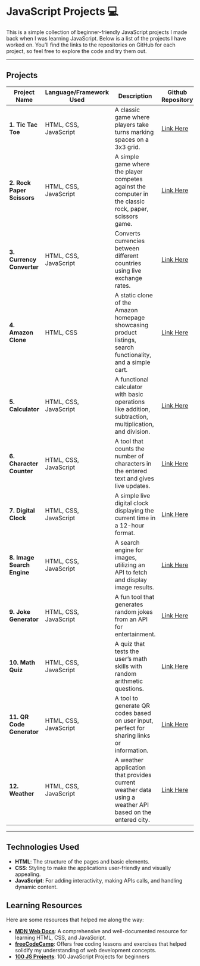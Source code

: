 # JavaScript Projects 💻

This is a simple collection of beginner-friendly JavaScript projects I made back when I was learning JavaScript. 
Below is a list of the projects I have worked on. You’ll find the links to the repositories on GitHub for each project, so feel free to explore the code and try them out.

---

## Projects

| Project Name            | Language/Framework Used | Description | Github Repository |
|-------------------------|-------------------------|-------------|-------------------|
| **1. Tic Tac Toe**       | HTML, CSS, JavaScript   | A classic game where players take turns marking spaces on a 3x3 grid. | [Link Here]([#](https://github.com/asim-p/Tic-Tac-Toe)) |
| **2. Rock Paper Scissors**| HTML, CSS, JavaScript   | A simple game where the player competes against the computer in the classic rock, paper, scissors game. | [Link Here](#) |
| **3. Currency Converter** | HTML, CSS, JavaScript   | Converts currencies between different countries using live exchange rates. | [Link Here](#) |
| **4. Amazon Clone**      | HTML, CSS               | A static clone of the Amazon homepage showcasing product listings, search functionality, and a simple cart. | [Link Here](#) |
| **5. Calculator**        | HTML, CSS, JavaScript   | A functional calculator with basic operations like addition, subtraction, multiplication, and division. | [Link Here](#) |
| **6. Character Counter** | HTML, CSS, JavaScript   | A tool that counts the number of characters in the entered text and gives live updates. | [Link Here](#) |
| **7. Digital Clock**     | HTML, CSS, JavaScript   | A simple live digital clock displaying the current time in a 12-hour format. | [Link Here](#) |
| **8. Image Search Engine** | HTML, CSS, JavaScript | A search engine for images, utilizing an API to fetch and display image results. | [Link Here](#) |
| **9. Joke Generator**    | HTML, CSS, JavaScript   | A fun tool that generates random jokes from an API for entertainment. | [Link Here](#) |
| **10. Math Quiz**        | HTML, CSS, JavaScript   | A quiz that tests the user’s math skills with random arithmetic questions. | [Link Here](#) |
| **11. QR Code Generator**| HTML, CSS, JavaScript   | A tool to generate QR codes based on user input, perfect for sharing links or information. | [Link Here](#) |
| **12. Weather**          | HTML, CSS, JavaScript   | A weather application that provides current weather data using a weather API based on the entered city. | [Link Here](#) |

---

## Technologies Used
- **HTML**: The structure of the pages and basic elements.
- **CSS**: Styling to make the applications user-friendly and visually appealing.
- **JavaScript**: For adding interactivity, making APIs calls, and handling dynamic content.

## Learning Resources
Here are some resources that helped me along the way:

- **[MDN Web Docs](https://developer.mozilla.org/en-US/)**: A comprehensive and well-documented resource for learning HTML, CSS, and JavaScript.
- **[freeCodeCamp](https://www.freecodecamp.org/)**: Offers free coding lessons and exercises that helped solidify my understanding of web development concepts.
- **[100 JS Projects](https://www.100jsprojects.com/)**: 100 JavaScript Projects for beginners

